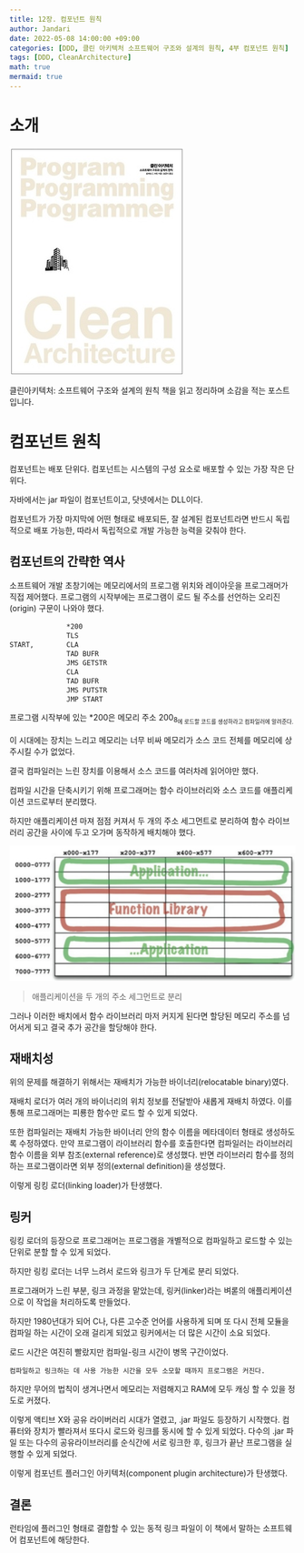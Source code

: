 ```yaml
---
title: 12장. 컴포넌트 원칙
author: Jandari
date: 2022-05-08 14:00:00 +09:00
categories: [DDD, 클린 아키텍처 소프트웨어 구조와 설계의 원칙, 4부 컴포넌트 원칙]
tags: [DDD, CleanArchitecture]
math: true
mermaid: true
---
```


# 소개

![image](/assets/img/post/2022-05-08-PPPCleanArchitecture_ch12/1.jpg)

클린아키텍처: 소프트웨어 구조와 설계의 원칙 책을 읽고 정리하며 소감을 적는 포스트입니다.

# 컴포넌트 원칙

컴포넌트는 배포 단위다. 컴포넌트는 시스템의 구성 요소로 배포할 수 있는 가장 작은 단위다.

자바에서는 jar 파일이 컴포넌트이고, 닷넷에서는 DLL이다.

컴포넌트가 가장 마지막에 어떤 형태로 배포되든, 잘 설계된 컴포넌트라면 반드시 독립적으로 배포 가능한, 따라서 독립적으로 개발 가능한 능력을 갖춰야 한다.

## 컴포넌트의 간략한 역사

소프트웨어 개발 초창기에는 메모리에서의 프로그램 위치와 레이아웃을 프로그래머가 직접 제어했다. 프로그램의 시작부에는 프로그램이 로드 될 주소를 선언하는 오리진(origin) 구문이 나와야 했다.

```
              *200
              TLS
START,        CLA
              TAD BUFR
              JMS GETSTR
              CLA
              TAD BUFR
              JMS PUTSTR
              JMP START
```

프로그램 시작부에 있는 *200은 메모리 주소 200<sub>8<sub>에 로드할 코드를 생성하라고 컴파일러에 알려준다.

이 시대에는 장치는 느리고 메모리는 너무 비싸 메모리가 소스 코드 전체를 메모리에 상주시킬 수가 없었다.

결국 컴파일러는 느린 장치를 이용해서 소스 코드를 여러차례 읽어야만 했다.

컴파일 시간을 단축시키기 위해 프로그래머는 함수 라이브러리와 소스 코드를 애플리케이션 코드로부터 분리했다. 

하지만 애플리케이션 마져 점점 커져서 두 개의 주소 세그먼트로 분리하여 함수 라이브러리 공간을 사이에 두고 오가며 동작하게 배치해야 했다.

![image](/assets/img/post/2022-05-08-PPPCleanArchitecture_ch12/2.jpg)
> 애플리케이션을 두 개의 주소 세그먼트로 분리

그러나 이러한 배치에서 함수 라이브러리 마저 커지게 된다면 할당된 메모리 주소를 넘어서게 되고 결국 추가 공간을 할당해야 한다.

## 재배치성

위의 문제를 해결하기 위해서는 재배치가 가능한 바이너리(relocatable binary)였다.

재배치 로더가 여러 개의 바이너리의 위치 정보를 전달받아 새롭게 재배치 하였다. 이를 통해 프로그래머는 피룡한 함수만 로드 할 수 있게 되었다.

또한 컴파일러는 재배치 가능한 바이너리 안의 함수 이름을 메타데이터 형태로 생성하도록 수정하였다. 만약 프로그램이 라이브러리 함수를 호출한다면 컴파일러는 라이브러리 함수 이름을 외부 참조(external reference)로 생성했다. 반면 라이브러리 함수를 정의하는 프로그램이라면 외부 정의(external definition)을 생성했다.

이렇게 링킹 로더(linking loader)가 탄생했다.

## 링커

링킹 로더의 등장으로 프로그래머는 프로그램을 개별적으로 컴파일하고 로드할 수 있는 단위로 분할 할 수 있게 되었다.

하지만 링킹 로더는 너무 느려서 로드와 링크가 두 단계로 분리 되었다.

프로그래머가 느린 부분, 링크 과정을 맡았는데, 링커(linker)라는 벼롣의 애플리케이션으로 이 작업을 처리하도록 만들었다.

하지만 1980년대가 되어 C나, 다른 고수준 언어를 사용하게 되며 또 다시 전체 모듈을 컴파일 하는 시간이 오래 걸리게 되었고 링커에서는 더 많은 시간이 소요 되었다.

로드 시간은 여진히 빨랐지만 컴파일-링크 시간이 병목 구간이었다.

`컴파일하고 링크하는 데 사용 가능한 시간을 모두 소모할 때까지 프로그램은 커진다.`

하지만 무어의 법칙이 생겨나면서 메모리는 저렴해지고 RAM에 모두 캐싱 할 수 있을 정도로 커졌다.

이렇게 액티브 X와 공유 라이버러리 시대가 열렸고, .jar 파일도 등장하기 시작했다. 컴퓨터와 장치가 빨라져서 또다시 로드와 링크를 동시에 할 수 있게 되었다. 다수의 .jar 파일 또는 다수의 공유라이브러리를 순식간에 서로 링크한 후, 링크가 끝난 프로그램을 실행할 수 있게 되었다.

이렇게 컴포넌트 플러그인 아키텍처(component plugin architecture)가 탄생했다.

## 결론
런타임에 플러그인 형태로 결합할 수 있는 동적 링크 파일이 이 책에서 말하는 소프트웨어 컴포넌트에 해당한다.


